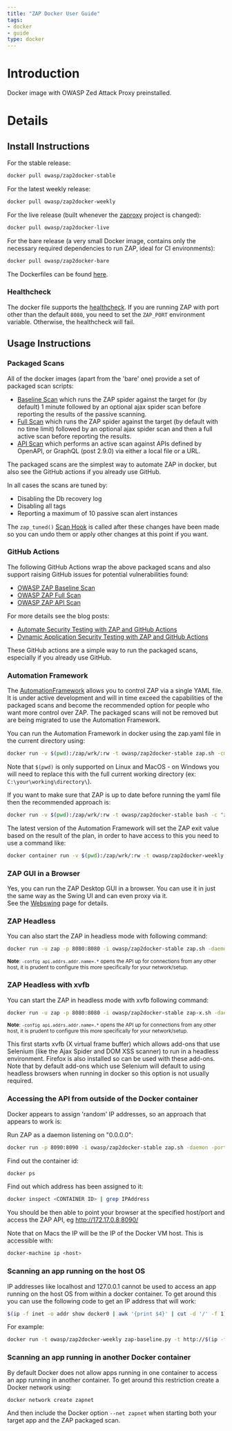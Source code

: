 ```yaml
---
title: "ZAP Docker User Guide"
tags: 
- docker
- guide
type: docker
---
```


# Introduction
Docker image with OWASP Zed Attack Proxy preinstalled.

# Details

## Install Instructions

For the stable release:
```bash
docker pull owasp/zap2docker-stable
```
For the latest weekly release:
```bash
docker pull owasp/zap2docker-weekly
```
For the live release (built whenever the [zaproxy](https://github.com/zaproxy/zaproxy) project is changed):
```bash
docker pull owasp/zap2docker-live
```
For the bare release (a very small Docker image, contains only the necessary required dependencies to run ZAP, ideal for CI environments):
```bash
docker pull owasp/zap2docker-bare
```
The Dockerfiles can be found [here](https://github.com/zaproxy/zaproxy/tree/main/docker).

### Healthcheck
The docker file supports the [healthcheck](https://docs.docker.com/engine/reference/builder/#healthcheck). 
If you are running ZAP with port other than the default `8080`, you need to set the `ZAP_PORT` environment variable. Otherwise, the healthcheck will fail.

## Usage Instructions

### Packaged Scans
All of the docker images (apart from the 'bare' one) provide a set of packaged scan scripts:

* [Baseline Scan](../baseline-scan/) which runs the ZAP spider against the target for (by default) 1 minute followed by an optional ajax spider scan before reporting the results of the passive scanning.
* [Full Scan](../full-scan/) which runs the ZAP spider against the target (by default with no time limit) followed by an optional ajax spider scan and then a full active scan before reporting the results.
* [API Scan](../api-scan/) which performs an active scan against APIs defined by OpenAPI, or GraphQL (post 2.9.0) via either a local file or a URL.

The packaged scans are the simplest way to automate ZAP in docker, but also see the GitHub actions if you already use GitHub.

In all cases the scans are tuned by:

* Disabling the Db recovery log
* Disabling all tags
* Reporting a maximum of 10 passive scan alert instances 

The `zap_tuned()` [Scan Hook](../scan-hooks/) is called after these changes have been made so you can undo them or apply other changes at this point if you want.

### GitHub Actions
The following GitHub Actions wrap the above packaged scans and also support raising GitHub issues for potential vulnerabilities found:

* [OWASP ZAP Baseline Scan](https://github.com/marketplace/actions/owasp-zap-baseline-scan)
* [OWASP ZAP Full Scan](https://github.com/marketplace/actions/owasp-zap-full-scan)
* [OWASP ZAP API Scan](https://github.com/marketplace/actions/owasp-zap-api-scan)
  
For more details see the blog posts:

* [Automate Security Testing with ZAP and GitHub Actions](/blog/2020-04-09-automate-security-testing-with-zap-and-github-actions/)
* [Dynamic Application Security Testing with ZAP and GitHub Actions](/blog/2020-05-15-dynamic-application-security-testing-with-zap-and-github-actions/)

These GitHub actions are a simple way to run the packaged scans, especially if you already use GitHub.

### Automation Framework
The [AutomationFramework](/docs/automate/automation-framework/) allows you to control ZAP via a single YAML file.
It is under active development and will in time exceed the capabilities of the packaged scans and become the recommended option
for people who want more control over ZAP. The packaged scans will not be removed but are being migrated to use the Automation Framework.

You can run the Automation Framework in docker using the zap.yaml file in the current directory using:

```bash
docker run -v $(pwd):/zap/wrk/:rw -t owasp/zap2docker-stable zap.sh -cmd -autorun /zap/wrk/zap.yaml
```
Note that `$(pwd)` is only supported on Linux and MacOS - on Windows you will need to replace this with the full current working directory (ex: `C:\your\working\directory\`).

If you want to make sure that ZAP is up to date before running the yaml file then the recommended approach is:

```bash
docker run -v $(pwd):/zap/wrk/:rw -t owasp/zap2docker-stable bash -c "zap.sh -cmd -addonupdate; zap.sh -cmd -autorun /zap/wrk/zap.yaml"
```

The latest version of the Automation Framework will set the ZAP exit value based on the result of the plan, in order to have access to this you need to use a command like:

```bash
docker container run -v $(pwd):/zap/wrk/:rw -t owasp/zap2docker-weekly zap.sh -cmd -autorun /zap/wrk/zap.yaml
```

### ZAP GUI in a Browser
Yes, you can run the ZAP Desktop GUI in a browser. You can use it in just the same way as the Swing UI and can even proxy via it.<br>
See the [Webswing](../webswing/) page for details.

### ZAP Headless
You can also start the ZAP in headless mode with following command:
```bash
docker run -u zap -p 8080:8080 -i owasp/zap2docker-stable zap.sh -daemon -host 0.0.0.0 -port 8080 -config api.addrs.addr.name=.* -config api.addrs.addr.regex=true -config api.key=<api-key>
```
<sub>**Note**: `-config api.addrs.addr.name=.*` opens the API up for connections from any other host, it is prudent to configure this more specifically for your network/setup.</sub>

### ZAP Headless with xvfb
You can start the ZAP in headless mode with xvfb following command:

```bash
docker run -u zap -p 8080:8080 -i owasp/zap2docker-stable zap-x.sh -daemon -host 0.0.0.0 -port 8080 -config api.addrs.addr.name=.* -config api.addrs.addr.regex=true
```
<sub>**Note**: `-config api.addrs.addr.name=.*` opens the API up for connections from any other host, it is prudent to configure this more specifically for your network/setup.</sub>

This first starts xvfb (X virtual frame buffer) which allows add-ons that use Selenium (like the Ajax Spider and DOM XSS scanner) to run in a headless environment. Firefox is also installed so can be used with these add-ons.
Note that by default add-ons which use Selenium will default to using headless browsers when running in docker so this option is not usually required.

### Accessing the API from outside of the Docker container

Docker appears to assign 'random' IP addresses, so an approach that appears to work is:

Run ZAP as a daemon listening on "0.0.0.0":

```bash
docker run -p 8090:8090 -i owasp/zap2docker-stable zap.sh -daemon -port 8090 -host 0.0.0.0
```
Find out the container id:
```bash
docker ps
```
Find out which address has been assigned to it:
```bash
docker inspect <CONTAINER ID> | grep IPAddress
```
You should be then able to point your browser at the specified host/port and access the ZAP API, eg http://172.17.0.8:8090/

Note that on Macs the IP will be the IP of the Docker VM host.  This is accessible with:  
```bash
docker-machine ip <host>
```

### Scanning an app running on the host OS

IP addresses like localhost and 127.0.0.1 cannot be used to access an app running on the host OS from within a docker container.
To get around this you can use the following code to get an IP address that will work:
```bash
$(ip -f inet -o addr show docker0 | awk '{print $4}' | cut -d '/' -f 1)
```
For example:
```bash
docker run -t owasp/zap2docker-weekly zap-baseline.py -t http://$(ip -f inet -o addr show docker0 | awk '{print $4}' | cut -d '/' -f 1):10080
```

### Scanning an app running in another Docker container

By default Docker does not allow apps running in one container to access an app running in another container.
To get around this restriction create a Docker network using:
```bash
docker network create zapnet
```
And then include the Docker option `--net zapnet` when starting both your target app and the ZAP packaged scan.
